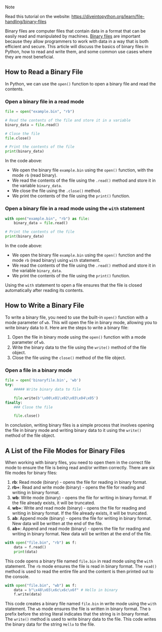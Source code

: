 > [!NOTE]
> Read this tutorial on the website: https://diveintopython.org/learn/file-handling/binary-files

Binary files are computer files that contain data in a format that can be easily read and manipulated by machines. [Binary files](https://en.wikipedia.org/wiki/Binary_file) are important because they allow programmers to work with data in a way that is both efficient and secure. This article will discuss the basics of binary files in Python, how to read and write them, and some common use cases where they are most beneficial.  
  
## How to Read a Binary File  

In Python, we can use the `open()` function to open a binary file and read the contents.

### Open a binary file in a read mode

```python
file = open("example.bin", "rb")

# Read the contents of the file and store it in a variable
binary_data = file.read()

# Close the file
file.close()

# Print the contents of the file
print(binary_data)
```

In the code above:

- We open the binary file `example.bin` using the `open()` function, with the mode `rb` (read binary).
- We read the contents of the file using the `.read()` method and store it in the variable `binary_data`.
- We close the file using the `.close()` method.
- We print the contents of the file using the `print()` function.

### Open a binary file in a read mode using the `with` statement

```python
with open("example.bin", "rb") as file:
    binary_data = file.read()

# Print the contents of the file
print(binary_data)
```

In the code above:

- We open the binary file ``example.bin`` using the `open()` function and the mode ``rb`` (read binary) using `with` statement.
- We read the contents of the file using the `.read()` method and store it in the variable `binary_data`.
- We print the contents of the file using the `print()` function.

Using the `with` statement to open a file ensures that the file is closed automatically after reading its contents.  
  
## How to Write a Binary File

To write a binary file, you need to use the built-in `open()` function with a mode parameter of `wb`. This will open the file in binary mode, allowing you to write binary data to it. Here are the steps to write a binary file:

1. Open the file in binary mode using the `open()` function with a mode parameter of `wb`.
2. Write the binary data to the file using the `write()` method of the file object.
3. Close the file using the `close()` method of the file object.

### Open a file in a binary mode

```python
file = open('binaryfile.bin', 'wb')
try:
    ##### Write binary data to file

    file.write(b'\x00\x01\x02\x03\x04\x05')
finally:
    ### Close the file

    file.close()
```

In conclusion, writing binary files is a simple process that involves opening the file in binary mode and writing binary data to it using the `write()` method of the file object.  
  
## A List of the File Modes for Binary Files  

When working with binary files, you need to open them in the correct file mode to ensure the file is being read and/or written correctly. There are six file modes for binary files:

1. **rb**: Read mode (binary) - opens the file for reading in binary format.
2. **rb+**: Read and write mode (binary) - opens the file for reading and writing in binary format.
3. **wb**: Write mode (binary) - opens the file for writing in binary format. If the file already exists, it will be truncated.
4. **wb+**: Write and read mode (binary) - opens the file for reading and writing in binary format. If the file already exists, it will be truncated.
5. **ab**: Append mode (binary) - opens the file for writing in binary format. New data will be written at the end of the file.
6. **ab+**: Append and read mode (binary) - opens the file for reading and writing in binary format. New data will be written at the end of the file.

```python
with open("file.bin", "rb") as f:
    data = f.read()
    print(data)
```
This code opens a binary file named `file.bin` in read mode using the `with` statement. The `rb` mode ensures the file is read in binary format. The `read()` method is used to read the entire file and the content is then printed out to the console.

```python
with open("file.bin", "wb") as f:
    data = b"\x48\x65\x6c\x6c\x6f" # Hello in binary
    f.write(data)
```
This code creates a binary file named `file.bin` in write mode using the `with` statement. The `wb` mode ensures the file is written in binary format. The `b` prefix before the string literal indicates that the string is in binary format. The `write()` method is used to write binary data to the file. This code writes the binary data for the string `Hello` to the file.  
